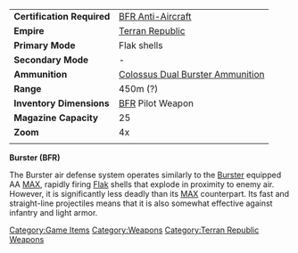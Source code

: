 |                            |                                                                                  |
| -------------------------- | -------------------------------------------------------------------------------- |
| **Certification Required** | [BFR Anti-Aircraft](/BFR_Anti-Aircraft "wikilink")                               |
| **Empire**                 | [Terran Republic](/Terran_Republic "wikilink")                                   |
| **Primary Mode**           | Flak shells                                                                      |
| **Secondary Mode**         | \-                                                                               |
| **Ammunition**             | [Colossus Dual Burster Ammunition](/Colossus_Dual_Burster_Ammunition "wikilink") |
| **Range**                  | 450m (?)                                                                         |
| **Inventory Dimensions**   | [BFR](/BFR "wikilink") Pilot Weapon                                              |
| **Magazine Capacity**      | 25                                                                               |
| **Zoom**                   | 4x                                                                               |
|                            |                                                                                  |

**Burster (BFR)**

The Burster air defense system operates similarly to the
[Burster](/Burster "wikilink") equipped AA [MAX](/MAX "wikilink"), rapidly
firing [Flak](/Flak "wikilink") shells that explode in proximity to enemy
air. However, it is significantly less deadly than its
[MAX](/MAX "wikilink") counterpart. Its fast and straight-line
projectiles means that it is also somewhat effective against infantry
and light armor.

[Category:Game Items](/Category:Game_Items "wikilink")
[Category:Weapons](/Category:Weapons "wikilink") [Category:Terran
Republic Weapons](/Category:Terran_Republic_Weapons "wikilink")
